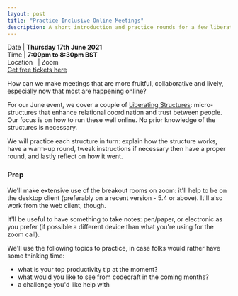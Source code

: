 ```yaml
---
layout: post
title: "Practice Inclusive Online Meetings"
description: A short introduction and practice rounds for a few liberating structures to include and unleash everyone, particularly in the context of remote working
---
```


Date | **Thursday 17th June 2021** <br>
Time | **7:00pm to 8:30pm BST**<br>
Location &nbsp; | Zoom <br>
[Get free tickets here](https://www.eventbrite.com/e/practice-inclusive-online-meetings-tickets-157540888037)

How can we make meetings that are more fruitful, collaborative and lively, especially now that most are happening online?

For our June event, we cover a couple of [Liberating Structures](https://www.liberatingstructures.com): micro-structures that enhance relational coordination and trust between people. Our focus is on how to run these well online. No prior knowledge of the structures is necessary.

We will practice each structure in turn: explain how the structure works, have a warm-up round, tweak instructions if necessary then have a proper round, and lastly reflect on how it went.

### Prep

We'll make extensive use of the breakout rooms on zoom: it'll help to be on the desktop client (preferably on a recent version - 5.4 or above). It'll also work from the web client, though.

It'll be useful to have something to take notes: pen/paper, or electronic as you prefer (if possible a different device than what you're using for the zoom call).

We'll use the following topics to practice, in case folks would rather have some thinking time:
* what is your top productivity tip at the moment?
* what would you like to see from codecraft in the coming months?
* a challenge you'd like help with
